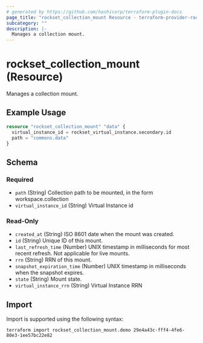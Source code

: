 ```yaml
---
# generated by https://github.com/hashicorp/terraform-plugin-docs
page_title: "rockset_collection_mount Resource - terraform-provider-rockset"
subcategory: ""
description: |-
  Manages a collection mount.
---
```


# rockset_collection_mount (Resource)

Manages a collection mount.

## Example Usage

```terraform
resource "rockset_collection_mount" "data" {
  virtual_instance_id = rockset_virtual_instance.secondary.id
  path = "commons.data"
}
```

<!-- schema generated by tfplugindocs -->
## Schema

### Required

- `path` (String) Collection path to be mounted, in the form workspace.collection
- `virtual_instance_id` (String) Virtual Instance id

### Read-Only

- `created_at` (String) ISO 8601 date when the mount was created.
- `id` (String) Unique ID of this mount.
- `last_refresh_time` (Number) UNIX timestamp in milliseconds for most recent refresh. Not applicable for live mounts.
- `rrn` (String) RRN of this mount.
- `snapshot_expiration_time` (Number) UNIX timestamp in milliseconds when the snapshot expires.
- `state` (String) Mount state.
- `virtual_instance_rrn` (String) Virtual Instance RRN

## Import

Import is supported using the following syntax:

```shell
terraform import rockset_collection_mount.demo 29e4a43c-fff4-4fe6-80e3-1ee57bc22e82
```
